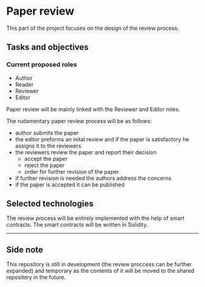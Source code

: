 # Paper review

This part of the project focuses on the design of the review process.

## Tasks and objectives

### Current proposed roles
- Author
- Reader
- Reviewer
- Editor

Paper review will be mainly linked with the Reviewer and Editor roles.

The rudamentary paper review process will be as follows:
-   author submits the paper
-   the editor preforms an inital review and if the paper is satisfactory he assigns it to the reviewers
-   the reviewers review the paper and report their decision
    -   accept the paper
    -   reject the paper
    -   order for further revision of the paper
-   if further revision is needed the authors address the concerns
-   if the paper is accepted it can be published

## Selected technologies

The review process will be entirely implemented with the help of smart contracts. The smart contracts will be written in Solidity.

---
## Side note
This repository is still in development (the review proccess can be further expanded) and temporary as the contents of it will be moved to the shared repository in the future.